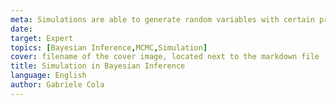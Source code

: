 ```yaml
---
meta: Simulations are able to generate random variables with certain properties and hence being able to mimic real random phenomena.
date: 
target: Expert 
topics: [Bayesian Inference,MCMC,Simulation] 
cover: filename of the cover image, located next to the markdown file 
title: Simulation in Bayesian Inference
language: English 
author: Gabriele Cola
---
```

